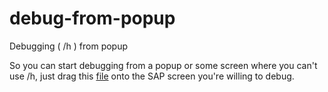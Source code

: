 # debug-from-popup
Debugging ( /h ) from popup

So you can start debugging from a popup or some screen where you can't use /h, just drag this [file](./_Debug.txt) onto the SAP screen you're willing to debug.

